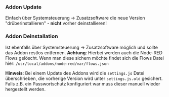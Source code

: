 ### Addon Update

Einfach über Systemsteuerung -> Zusatzsoftware die neue Version "drüberinstallieren" - __nicht__ vorher deinstallieren!

### Addon Deinstallation

Ist ebenfalls über Systemsteuerung -> Zusatzsoftware möglich und sollte das Addon restlos entfernen. __Achtung__: Hierbei werden auch die Node-RED Flows gelöscht. Wenn man diese sichern möchte findet sich die Flows Datei hier: `/usr/local/addons/node-red/var/flows.json`

__Hinweis__: Bei einem Update des Addons wird die `settings.js` Datei überschrieben, die vorherige Version wird unter `settings.js.old` gesichert. Falls z.B. ein Passwortschutz konfiguriert war muss dieser manuell wieder hergestellt werden.
